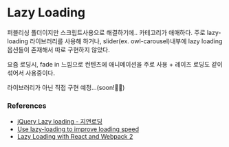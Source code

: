 # Lazy Loading

>

퍼블리싱 폴더이지만 스크립트사용으로 해결하기에.. 카테고리가 애매하다.
주로 lazy-loading 라이브러리를 사용해 하거나,
slider(ex. owl-carousel)내부에 lazy loading 옵션들이 존재해서
따로 구현하지 않았다.

요즘 로딩시,
fade in 느낌으로 컨텐츠에 애니메이션을 주로 사용 + 레이즈 로딩도 같이 섞어서 사용중이다.

라이브러리가 아닌 직접 구현 예정...(soon!🐱‍👤)

### References

- [jQuery Lazy loading - 지연로딩](https://m.blog.naver.com/sgj4958/221827700698)
- [Use lazy-loading to improve loading speed](https://web.dev/lazy-loading/)
- [Lazy Loading with React and Webpack 2](https://medium.com/front-end-weekly/lazy-loading-with-react-and-webpack-2-8e9e586cf442)
